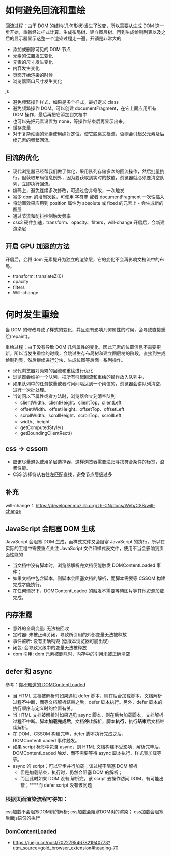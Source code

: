 # 如何避免回流和重绘

回流过程：由于 DOM 的结构(几何形状)发生了改变，所以需要从生成 DOM 这一步开始，重新经过样式计算、生成布局树、建立图层树、再到生成绘制列表以及之后的显示器显示这整一个渲染过程走一遍，开销是非常大的

- 添加或删除可见的 DOM 节点
- 元素的位置发生变化
- 元素的尺寸发生变化
- 内容发生变化
- 页面开始渲染的时候
- 浏览器窗口尺寸发生变化

js

- 避免频繁操作样式，如果是多个样式，最好定义 class
- 避免频繁操作 DOM。可以创建 documentFragment，在它上面应用所有 DOM 操作，最后再把它添加到文档中
- 也可以先把元素设置为 none，等操作结束后再显示出来。
- 缓存变量
- 对于复杂动画的元素使用绝对定位，使它脱离文档流，否则会引起父元素及后续元素的频繁回流。

## 回流的优化

- 现代浏览器已经帮我们做了优化，采用队列存储多次的回流操作，然后批量执行，但获取布局信息例外，因为要获取到实时的数值，浏览器就必须要清空队列，立即执行回流。
- 编码上，避免连续多次修改，可通过合并修改，一次触发
- 减少 dom 的增删次数，可使用 字符串 或者 documentFragment 一次性插入
- 将动画效果应用到 position 属性为 absolute 或 fixed 的元素上 - 会生成新的图层
- 通过节流和防抖控制触发频率
- css3 硬件加速，transform、opacity、filters，will-change 开启后，会新建渲染层

## 开启 GPU 加速的方法

开启后，会将 dom 元素提升为独立的渲染层，它的变化不会再影响文档流中的布局。

- transform: translateZ(0)
- opacity
- filters
- Will-change

# 何时发生重绘

当 DOM 的修改导致了样式的变化，并且没有影响几何属性的时候，会导致直接重绘(repaint)。

重绘过程：由于没有导致 DOM 几何属性的变化，因此元素的位置信息不需要更新，所以当发生重绘的时候，会跳过生存布局树和建立图层树的阶段，直接到生成绘制列表，然后继续进行分块、生成位图等后面一系列操作。

- 现代浏览器对频繁的回流和重绘进行优化
- 浏览器会维护一个队列，把所有引起回流和重绘的操作放入队列中，
- 如果队列中的任务数量或者时间间隔达到一个阈值的，浏览器会讲队列清空，进行一次批处理。
- 当访问以下属性或者方法时，浏览器会立刻清空队列
  - clientWidth、clientHeight、clientTop、clientLeft
  - offsetWidth、offsetHeight、offsetTop、offsetLeft
  - scrollWidth、scrollHeight、scrollTop、scrollLeft
  - width、height
  - getComputedStyle()
  - getBoundingClientRect()

## css -> cssom

- 应该尽量避免使用多层选择器，这样浏览器需要递归寻找符合条件的标签，浪费性能。
- CSS 选择符从右往左匹配查找，避免节点层级过多

## 补充

will-change： https://developer.mozilla.org/zh-CN/docs/Web/CSS/will-change

## JavaScript 会阻塞 DOM 生成

JavaScript 会阻塞 DOM 生成，而样式文件又会阻塞 JavaScript 的执行，所以在实际的工程中需要重点关注 JavaScript 文件和样式表文件，使用不当会影响到页面性能的

- 当文档中没有脚本时，浏览器解析完文档便能触发 DOMContentLoaded 事件；
- 如果文档中包含脚本，则脚本会阻塞文档的解析，而脚本需要等 CSSOM 构建完成才能执行。
- 在任何情况下，DOMContentLoaded 的触发不需要等待图片等其他资源加载完成。

## 内存泄露

- 意外的全局变量: 无法被回收
- 定时器: 未被正确关闭，导致所引用的外部变量无法被释放
- 事件监听: 没有正确销毁 (低版本浏览器可能出现)
- 闭包: 会导致父级中的变量无法被释放
- dom 引用: dom 元素被删除时，内存中的引用未被正确清空

## defer 和 async

参考：[你不知道的 DOMContentLoaded](https://zhuanlan.zhihu.com/p/25876048)

- 当 HTML 文档被解析时如果遇见 defer 脚本，则在后台加载脚本，文档解析过程不中断，而等文档解析结束之后，defer 脚本执行。另外，defer 脚本的执行顺序与定义时的位置有关。
- 当 HTML 文档被解析时如果遇见 async 脚本，则在后台加载脚本，文档解析过程不中断。脚本**加载完成后**，文档**停止**解析，脚本**执行**，执行**结束**后文档继续解析。
- 在 DOM、CSSOM 构建完毕，defer 脚本执行完成之后，DOMContentLoaded 事件触发。
- 如果 script 标签中包含 async，则 HTML 文档构建不受影响，解析完毕后，DOMContentLoaded 触发，而不需要等待 async 脚本执行、样式表加载等等。
- async 的 script；可以异步并行加载；该过程不阻塞 DOM 解析
  - 但是加载结束，执行时，仍然会阻塞 DOM 的解析；
  - 而且此时如果 DOM 没有 解析完，该 script 去操作访问 DOM，有可能出错；****而 defer script 没有该问题

### 根据页面渲染流程可得知：

css加载不会阻塞DOM树的解析;
css加载会阻塞DOM树的渲染；
css加载会阻塞后面js语句的执行


### DomContentLoaded

- https://juejin.cn/post/7022795467821940773?utm_source=gold_browser_extension#heading-70
